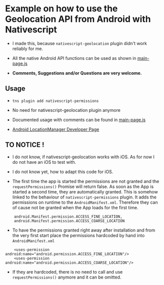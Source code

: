 # Example on how to use the Geolocation API from Android with Nativescript

- I made this, because `nativescript-geolocation` plugin didn't work reliably for me.

- All the native Android API functions can be used as shown in [main-page.js](app/main-page.js)

- **Comments, Suggestions and/or Questions are very welcome.**

## Usage
- `tns plugin add nativescript-permissions`

- No need for nativescript-geolocation plugin anymore

- Documented usage with comments can be found in [main-page.js](app/main-page.js)

- [Android LocationManager Developer Page](https://developer.android.com/reference/android/location/LocationManager.html)

## TO NOTICE !
- I do not know, if nativescript-geolocation works with iOS. As for now I do not have an iOS to test with.
- I do not know yet, how to adapt this code for iOS.

- The first time the app is started the permissions are not granted and the `requestPermissions()` Promise will return false. As soon as the App is started a second time, they are automatically granted. This is somehow linked to the behaviour of `nativescript-permissions` plugin. It adds the permissions on runtime to the `AndroidManifest.xml`. Therefore they can of cause not be granted when the App loads for the first time.
```
	android.Manifest.permission.ACCESS_FINE_LOCATION,
	android.Manifest.permission.ACCESS_COARSE_LOCATION
```

- To have the permissions granted right away after installation and from the very first start place the permissions hardcoded by hand into `AndroidManifest.xml`
```
	<uses-permission android:name="android.permission.ACCESS_FINE_LOCATION"/>
	<uses-permission android:name="android.permission.ACCESS_COARSE_LOCATION"/>
```

- If they are hardcoded, there is no need to call and use `requestPermissions()` anymore and it can be omitted.
